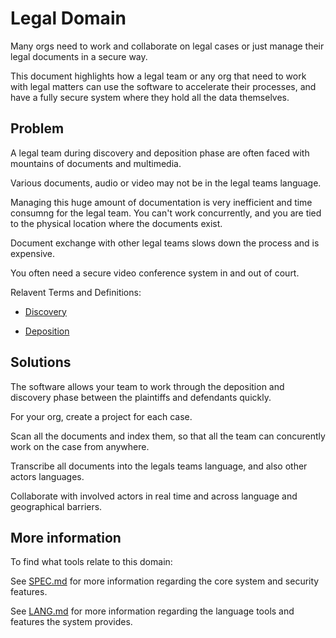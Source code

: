 # Legal Domain

Many orgs need to work and collaborate on legal cases or just manage their legal documents in a secure way.

This document highlights how a legal team or any org that need to work with legal matters can use the software to accelerate their processes, and have a fully secure system where they hold all the data themselves.

## Problem

A legal team during discovery and deposition phase are often faced with mountains of documents and multimedia.

Various documents, audio or video may not be in the legal teams language. 

Managing this huge amount of documentation is very inefficient and time consumng for the legal team. You can't work concurrently, and you are tied to the physical location where the documents exist.

Document exchange with other legal teams slows down the process and is expensive.

You often need a secure video conference system in and out of court.

Relavent Terms and Definitions:

- [Discovery](https://en.wikipedia.org/wiki/Discovery_(law))

- [Deposition](https://en.wikipedia.org/wiki/Deposition_(law))


## Solutions

The software allows your team to work through the deposition and discovery phase between the plaintiffs and defendants quickly.

For your org, create a project for each case.

Scan all the documents and index them, so that all the team can concurently work on the case from anywhere.

Transcribe all documents into the legals teams language, and also other actors languages.

Collaborate with involved actors in real time and across language and geographical barriers.

## More information

To find what tools relate to this domain:

See [SPEC.md](https://github.com/getcouragenow/shared/blob/master/doc/SPEC.md) for more information regarding the core system and security features.

See [LANG.md](https://github.com/getcouragenow/shared/blob/master/doc/LANG.md) for more information regarding the language tools and features the system provides.



